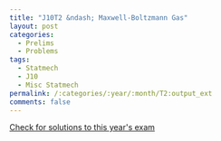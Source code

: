 ```yaml
---
title: "J10T2 &ndash; Maxwell-Boltzmann Gas"
layout: post
categories:
  - Prelims
  - Problems
tags:
  - Statmech
  - J10
  - Misc Statmech
permalink: /:categories/:year/:month/T2:output_ext
comments: false
---
```

<object data="2010J2T.pdf" type="application/pdf" width="100%" height="500"></object>
<div class="message"><a href='https://princetonprelim.com/prelim/24/'>Check for solutions to this year's exam</a></div>